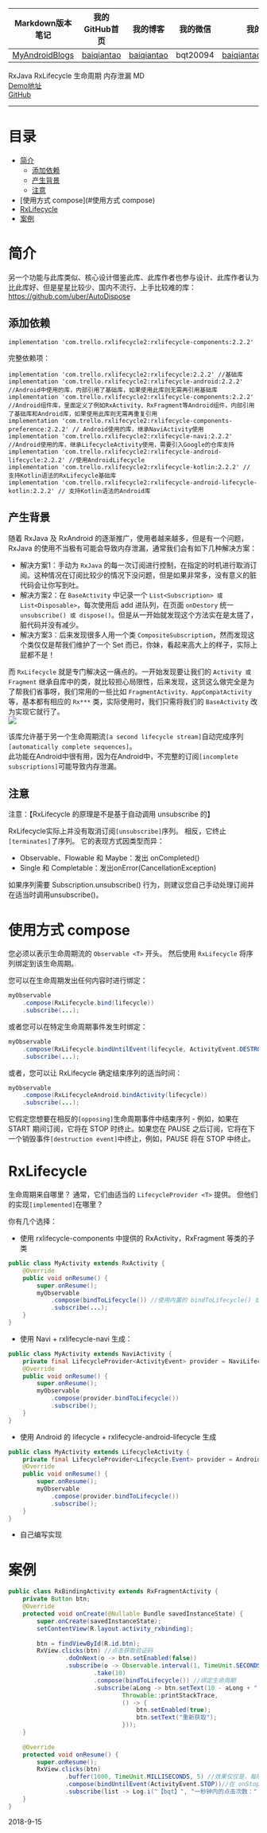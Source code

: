 | Markdown版本笔记 | 我的GitHub首页 | 我的博客 | 我的微信 | 我的邮箱 |  
| :------------: | :------------: | :------------: | :------------: | :------------: |  
| [MyAndroidBlogs][Markdown] | [baiqiantao][GitHub] | [baiqiantao][博客] | bqt20094 | baiqiantao@sina.com |  
  
[Markdown]:https://github.com/baiqiantao/MyAndroidBlogs  
[GitHub]:https://github.com/baiqiantao  
[博客]:http://www.cnblogs.com/baiqiantao/  
  
RxJava RxLifecycle 生命周期 内存泄漏 MD    
[Demo地址](https://github.com/baiqiantao/RxJavaDemo.git)    
[GitHub](https://github.com/trello/RxLifecycle)    
***  
目录  
===  

- [简介](#简介)
	- [添加依赖](#添加依赖)
	- [产生背景](#产生背景)
	- [注意](#注意)
- [使用方式 compose](#使用方式 compose)
- [RxLifecycle](#RxLifecycle)
- [案例](#案例)
  
# 简介  
另一个功能与此库类似、核心设计借鉴此库、此库作者也参与设计、此库作者认为比此库好、但是星星比较少、国内不流行、上手比较难的库：https://github.com/uber/AutoDispose    
  
## 添加依赖  
```  
implementation 'com.trello.rxlifecycle2:rxlifecycle-components:2.2.2'  
```  
  
完整依赖项：  
```  
implementation 'com.trello.rxlifecycle2:rxlifecycle:2.2.2' //基础库  
implementation 'com.trello.rxlifecycle2:rxlifecycle-android:2.2.2' //Android中使用的库，内部引用了基础库，如果使用此库则无需再引用基础库  
implementation 'com.trello.rxlifecycle2:rxlifecycle-components:2.2.2' //Android组件库，里面定义了例如RxActivity、RxFragment等Android组件，内部引用了基础库和Android库，如果使用此库则无需再重复引用  
implementation 'com.trello.rxlifecycle2:rxlifecycle-components-preference:2.2.2' // Android使用的库，继承NaviActivity使用  
implementation 'com.trello.rxlifecycle2:rxlifecycle-navi:2.2.2' //Android使用的库，继承LifecycleActivity使用，需要引入Google的仓库支持  
implementation 'com.trello.rxlifecycle2:rxlifecycle-android-lifecycle:2.2.2' //使用AndroidLifecycle  
implementation 'com.trello.rxlifecycle2:rxlifecycle-kotlin:2.2.2' // 支持Kotlin语法的RxLifecycle基础库  
implementation 'com.trello.rxlifecycle2:rxlifecycle-android-lifecycle-kotlin:2.2.2' // 支持Kotlin语法的Android库  
```  
  
## 产生背景  
随着 RxJava 及 RxAndroid 的逐渐推广，使用者越来越多，但是有一个问题，RxJava 的使用不当极有可能会导致内存泄漏，通常我们会有如下几种解决方案：  
- 解决方案1：手动为 `RxJava` 的每一次订阅进行控制，在指定的时机进行取消订阅。这种情况在订阅比较少的情况下没问题，但是如果非常多，没有意义的脏代码会让你写到吐。  
- 解决方案2：在 `BaseActivity` 中记录一个 `List<Subscription> 或 List<Disposable>`，每次使用后 add 进队列，在页面 `onDestory` 统一 `unsubscribe() 或 dispose()`。但是从一开始就发现这个方法实在是太搓了，脏代码并没有减少。  
- 解决方案3：后来发现很多人用一个类 `CompositeSubscriptio`n，然而发现这个类仅仅是帮我们维护了一个 Set<Disposable> 而已，你妹，看起来高大上的样子，实际上屁都不是！  
  
而 `RxLifecycle` 就是专门解决这一痛点的。一开始发现要让我们的 `Activity 或 Fragment` 继承自库中的类，就比较担心局限性，后来发现，这货这么做完全是为了帮我们省事呀，我们常用的一些比如 `FragmentActivity、AppCompatActivity` 等，基本都有相应的 `Rx***` 类，实际使用时，我们只需将我们的 `BaseActivity` 改为实现它就行了。  
![](http://pfpk8ixun.bkt.clouddn.com/markdown-img-paste-20180930215103733.png)  
  
该库允许基于另一个生命周期流`[a second lifecycle stream]`自动完成序列`[automatically complete sequences]`。    
此功能在Android中很有用，因为在Android中，不完整的订阅`[incomplete subscriptions]`可能导致内存泄漏。  
  
## 注意  
注意：【RxLifecycle 的原理是不是基于自动调用 unsubscribe 的】     
  
RxLifecycle实际上并没有取消订阅`[unsubscribe]`序列。 相反，它终止`[terminates]`了序列。 它的表现方式因类型而异：  
- Observable、Flowable 和 Maybe：发出 onCompleted()  
- Single 和 Completable：发出onError(CancellationException)  
  
如果序列需要 Subscription.unsubscribe() 行为，则建议您自己手动处理订阅并在适当时调用unsubscribe()。  
  
# 使用方式 compose  
您必须以表示生命周期流的 `Observable <T>` 开头。 然后使用 `RxLifecycle` 将序列绑定到该生命周期。    
  
您可以在生命周期发出任何内容时进行绑定：  
```java  
myObservable  
    .compose(RxLifecycle.bind(lifecycle))  
    .subscribe(...);  
 ```  
  
或者您可以在特定生命周期事件发生时绑定：  
```java  
myObservable  
    .compose(RxLifecycle.bindUntilEvent(lifecycle, ActivityEvent.DESTROY))  
    .subscribe(...);  
 ```  
   
或者，您可以让 RxLifecycle 确定结束序列的适当时间：  
```java  
myObservable  
    .compose(RxLifecycleAndroid.bindActivity(lifecycle))  
    .subscribe(...);  
 ```  
它假定您想要在相反的`[opposing]`生命周期事件中结束序列 - 例如，如果在 START 期间订阅，它将在 STOP 时终止。如果您在 PAUSE 之后订阅，它将在下一个销毁事件`[destruction event]`中终止，例如，PAUSE 将在 STOP 中终止。  
  
# RxLifecycle  
生命周期来自哪里？ 通常，它们由适当的 `LifecycleProvider <T>` 提供。 但他们的实现`[implemented]`在哪里？  
  
你有几个选择：  
- 使用 rxlifecycle-components 中提供的 RxActivity，RxFragment 等类的子类  
```java  
public class MyActivity extends RxActivity {  
    @Override  
    public void onResume() {  
        super.onResume();  
        myObservable  
            .compose(bindToLifecycle()) //使用内置的 bindToLifecycle() 或 bindUntilEvent() 方法即可  
            .subscribe(...);  
    }  
}  
```  
  
- 使用 Navi + rxlifecycle-navi 生成：  
```java  
public class MyActivity extends NaviActivity {  
    private final LifecycleProvider<ActivityEvent> provider = NaviLifecycle.createActivityLifecycleProvider(this);  
    @Override  
    public void onResume() {  
        super.onResume();  
        myObservable  
            .compose(provider.bindToLifecycle())  
            .subscribe();  
    }  
}  
```  
  
- 使用 Android 的 lifecycle + rxlifecycle-android-lifecycle 生成  
```java  
public class MyActivity extends LifecycleActivity {  
    private final LifecycleProvider<Lifecycle.Event> provider = AndroidLifecycle.createLifecycleProvider(this);  
    @Override  
    public void onResume() {  
        super.onResume();  
        myObservable  
            .compose(provider.bindToLifecycle())  
            .subscribe();  
    }  
}  
```  
  
- 自己编写实现  
  
# 案例  
```java  
public class RxBindingActivity extends RxFragmentActivity {  
    private Button btn;  
    @Override  
    protected void onCreate(@Nullable Bundle savedInstanceState) {  
        super.onCreate(savedInstanceState);  
        setContentView(R.layout.activity_rxbinding);  
          
        btn = findViewById(R.id.btn);  
        RxView.clicks(btn) //点击获取验证码  
                .doOnNext(o -> btn.setEnabled(false))  
                .subscribe(o -> Observable.interval(1, TimeUnit.SECONDS, AndroidSchedulers.mainThread())  
                        .take(10)  
                        .compose(bindToLifecycle()) //绑定生命周期  
                        .subscribe(aLong -> btn.setText(10 - aLong + " 秒"),  
                                Throwable::printStackTrace,  
                                () -> {  
                                    btn.setEnabled(true);  
                                    btn.setText("重新获取");  
                                }));          
    }  
      
    @Override  
    protected void onResume() {  
        super.onResume();  
        RxView.clicks(btn)  
                .buffer(1000, TimeUnit.MILLISECONDS, 5) //效果仅仅是，每隔1秒钟收集一下此1秒钟内的点击次数  
                .compose(bindUntilEvent(ActivityEvent.STOP))//在 onStop 时取消  
                .subscribe(list -> Log.i("【bqt】", "一秒钟内的点击次数：" + list.size()));  
    }  
}  
```  
  
2018-9-15  
